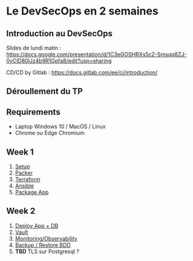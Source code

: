 # Le DevSecOps en 2 semaines

## Introduction au DevSecOps

Slides de lundi matin : https://docs.google.com/presentation/d/1C3eGOSHRXs5c2-Smsqq8ZJ-0yClD80lJz4b9R1Gpfa8/edit?usp=sharing

CD/CD by Gitlab : https://docs.gitlab.com/ee/ci/introduction/

## Déroullement du TP

## Requirements

- Laptop Windows 10 / MacOS / Linux
- Chrome ou Edge Chromium

## Week 1

1.  [Setup](1-Setup.md)
2.  [Packer](2-Packer.md)
3.  [Terraform](3-Terraform.md)
4.  [Ansible](4-Ansible.md)
5.  [Package App](5-Package-App-Docker.md)

## Week 2

1.  [Deploy App + DB](6-Deploy-App-and-DB.md)
2.  [Vault](7-Vault.md)
3.  [Monitoring/Observability](8-Monitoring.md)
4.  [Backup / Restore BDD](9-Backup-Restore.md)
5.  **TBD** TLS sur Postgresql ?